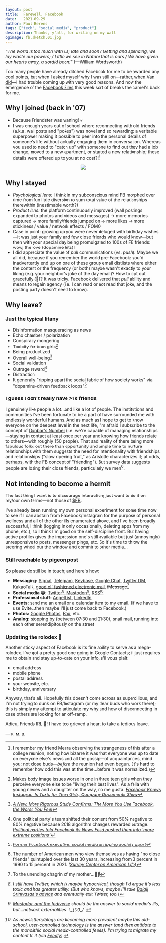 ```yaml
---
layout: post
title:	Farewell, Facebook
date:	2021-09-29
author:	Paul Berens
tags: ["tech", "social media", "product"]
description: Thanks, y'all, for writing on my wall
ogimage: fb.sketch.01.jpg
---
```

*"The world is too much with us; late and soon / Getting and spending, we lay waste our powers; / Little we see in Nature that is ours / We have given our hearts away, a sordid boon!"* (—William Wordsworth)

Too many people have already ditched Facebook for me to be awarded any cool points, but when I asked myself why I was still on—[rather, when Van did](https://youtu.be/pPn2zH_8OmY)—I had trouble coming up with very good reasons. And now the emergence of the [Facebook Files](https://www.wsj.com/articles/the-facebook-files-11631713039) this week sort of breaks the camel's back for me.

## Why I joined (back in '07)
- Because Friendster was waning! 💀
- I was enough years out of school where reconnecting with old friends (a.k.a. wall posts and "pokes") was novel and so rewarding: a veritable superpower making it possible to peer into the personal details of someone's life without actually engaging them in conversation. Whereas you used to need to "catch up" with someone to find out they had a job change, moved to a new apartment, or started a new relationship; these details were offered up to you at no cost?![^1]

<p align="center">
  <img src="https://i.imgur.com/AZenKUw.gif" />
</p>

[^1]: I remember my friend Meera observing the strangeness of this after a college reunion, noting how bizarre it was that everyone was up to date on everyone else's news and all the gossip—of acquaintances, mind you; not close buds—*before* the reunion had even begun. (It's hard to remember how odd this was at the time...before it was normalized.)

## Why I stayed
- *Psychological lens:* I think in my subconscious mind FB morphed over time from fun little diversion to sum total value of the relationships therewithin (inestimable worth?)
- *Product lens:* the platform continuously improved (wall postings expanded to photos and videos and messages) → more memories captured → more family/friends jumped on → more likes → more stickiness / value / network effects / FOMO
- Case in point: growing up you were never deluged with birthday wishes—it was just your family and few close friends who would know—but then with your special day being promulgated to 100s of FB friends: wow, the love (dopamine hits)!
- I did appreciate the value of *pull* communications (vs. *push*). Maybe we all did, because if you remember the world pre-Facebook: you'd inadvertently end up on one of these group email distlists where either the content or the frequency (or both) maybe wasn't exactly to your liking (e.g. your neighbor's joke of the day email)? How to opt out gracefully (😬)? It was tricky. Facebook delivered that *pull* ability and means to regain agency (i.e. I can read or not read that joke, and the posting party doesn't need to know).

## Why leave?

### Just the typical litany
- Disinformation masquerading as news
- Echo chamber / polarization
- Conspiracy mongering
- Toxicity for teen girls[^2]
- Being productized
- Overall well-being[^3]
- Social validation
- Outrage reward[^4]
- Distraction
- It generally "ripping apart the social fabric of how society works" via "dopamine-driven feedback loops"[^5]

[^2]: Makes body image issues worse in one in three teen girls when they perceive everyone else to be "living their best lives". As a fella with young nieces and a daughter on the way, no me gusta. *[Facebook Knows Instagram Is Toxic for Teen Girls, Company Documents Show](https://www.wsj.com/articles/facebook-knows-instagram-is-toxic-for-teen-girls-company-documents-show-11631620739)*

[^3]: *[A New, More Rigorous Study Confirms: The More You Use Facebook, the Worse You Feel](https://hbr.org/2017/04/a-new-more-rigorous-study-confirms-the-more-you-use-facebook-the-worse-you-feel)*

[^4]: One political party's team shifted their content from 50% negative to 80% negative because 2018 algorithm changes rewarded outrage. *[Political parties told Facebook its News Feed pushed them into ‘more extreme positions’](https://www.theverge.com/2021/9/15/22675472/facebook-wsj-leaks-news-feed-social-media-politics-polarization)*

[^5]: *[Former Facebook executive: social media is ripping society apart](https://www.theguardian.com/technology/2017/dec/11/facebook-former-executive-ripping-society-apart)*

### I guess I don't really have >1k friends

I genuinely like people a lot...and like a lot of people. The institutions and communities I've been fortunate to be a part of have surrounded me with endlessly wonderful humans. And as much as I hope to get to know everyone on the deepest level in the next life, I'm afraid I subscribe to the concept of [Dunbar's Number](https://en.wikipedia.org/wiki/Dunbar%27s_number) (i.e. we're capable of managing relationships—staying in contact at least once per year and knowing how friends relate to others—with roughly 150 people). That sad reality of there being more fabulous folks out there than opportunity and ample time to nurture relationships with them suggests the need for intentionality with friendships and relationships ("slow ripening fruit," as Aristotle characterizes it; at odds, perhaps, with the FB concept of "friending"). But survey data suggests people are losing their close friends, particularly we men[^6].

[^6]: The number of American men who view themselves as having "no close friends" quintupled over the last 30 years, increasing from 3 percent in 1990 to 15 percent in 2021. *([Survey Center on American Life](https://www.americansurveycenter.org/why-mens-social-circles-are-shrinking/))*

## Not intending to become a hermit

The last thing I want is to discourage interaction; just want to do it on my/our own terms—not those of [$FB](https://www.google.com/search?q=%24FB).

I've already been running my own personal experiment for some time now to see if I can abstain from Facebook/Instagram for the purpose of personal wellness and all of the other ills enumerated above, and I've been broadly successful, I think (logging in only occasionally, deleting apps from my phone, etc.), so I think I'm good on the self-discipline front. But having active profiles gives the impression one's still available but just (annoyingly) unresponsive to posts, messenger pings, etc. So it's time to throw the steering wheel out the window and commit to other media...

### Still reachable by pigeon post

So please do still be in touch; and here's how:
- **Messaging:** [Signal](https://signal.org), [Telegram](https://t.me/berensp), [Keybase](https://keybase.io/berens), [Google Chat](https://chat.google.com), [Twitter DM](https://twitter.com/messages/compose?recipient_id=19028711), KakaoTalk, [good ol' fashioned electronic mail](/email/), <strike>iMessage</strike>[^7]
- **Social media 😁:** [Twitter](https://twitter.com/berensp)[^8], [Mastodon](https://mastodon.social/@berens)[^9], [RSS](https://berens.co/feed.xml)[^10]
- **Professional stuff:** [AngelList](https://angel.co/berens), [LinkedIn](https://www.linkedin.com/in/berensp/)
- **Events:** send me an email or a calendar item to my email. (If we have to use Evite...then maybe I'll just come back to Facebook.)
- **Photos:** [Google Photos](https://photos.google.com), [Box](https://box.com), etc.
- **Analog:** stopping by (between 07:30 and 21:30), snail mail, running into each other serendipitously on the street

[^7]: To the unending chagrin of my mother...🤘<i class="fab fa-android">🤘

[^8]: I still have Twitter, which is maybe hypocritical, though I'd argue it's less toxic and has greater utility. (But who knows, maybe I'll take [Balaji Srinivasan's advice](https://balajis.com/how-to-gradually-exit-twitter/) and eventually exit Twitter, too.)

[^9]: [Mastodon and the fediverse](https://www.nytimes.com/2018/03/28/technology/social-media-privacy.html) should be the answer to social media's ills, but...network externalities ¯\\\_(ツ)\_/¯

[^10]: As newsletters/blogs are becoming more prevalent maybe this old-school, user-controlled technology is the answer (and then antidote to the monolithic social media-controlled feeds). I'm trying to migrate my content to it (via [Feedly](https://feedly.com)).

### Updating the rolodex 📇

Another sticky aspect of Facebook is its fine ability to serve as a mega-rolodex. I've got a pretty good one going in Google Contacts; it just requires me to obtain and stay up-to-date on your info, s'il vous plaît:
- email address
- mobile phone
- postal address
- your website, etc.
- birthday, anniversary

Anyway, that's all. Hopefully this doesn't come across as supercilious, and I'm not trying to dunk on FB/Instagram (or my dear buds who work there); this is simply my attempt to articulate my why and how of disconnecting in case others are looking for an off-ramp.

Adieu, Friends IRL 👋! I have too grieved a heart to take a tedious leave.

— ᴘ. ᴍ. ʙ.